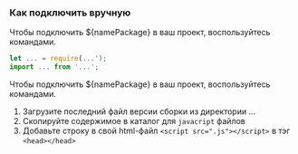 <a name="вручную_комманды"></a>

### Как подключить вручную

Чтобы подключить ${namePackage} в ваш проект, воспользуйтесь командами.

```javascript
let ... = require(...');
import ... from '...';
```

Чтобы подключить ${namePackage} в ваш проект, воспользуйтесь командами.

1. Загрузите последний файл версии сборки из директории ...
2. Скопируйте содержимое в каталог для `javacript` файлов
3. Добавьте строку в свой html-файл `<script src=".js"></script>` в тэг `<head></head>`

```javascript

```

```css

```

```html

```

```bash

```

```pug

```

```scss

```


